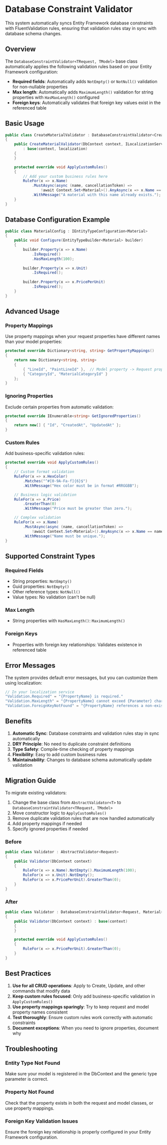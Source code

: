 # Database Constraint Validator

This system automatically syncs Entity Framework database constraints with FluentValidation rules, ensuring that validation rules stay in sync with database schema changes.

## Overview

The `DatabaseConstraintValidator<TRequest, TModel>` base class automatically applies the following validation rules based on your Entity Framework configuration:

- **Required fields**: Automatically adds `NotEmpty()` or `NotNull()` validation for non-nullable properties
- **Max length**: Automatically adds `MaximumLength()` validation for string properties with `HasMaxLength()` configured
- **Foreign keys**: Automatically validates that foreign key values exist in the referenced table

## Basic Usage

```csharp
public class CreateMaterialValidator : DatabaseConstraintValidator<CreateMaterialRequest, Material>
{
    public CreateMaterialValidator(DbContext context, ILocalizationService? localization = null) 
        : base(context, localization)
    {
    }

    protected override void ApplyCustomRules()
    {
        // Add your custom business rules here
        RuleFor(x => x.Name)
            .MustAsync(async (name, cancellationToken) =>
                !await Context.Set<Material>().AnyAsync(x => x.Name == name, cancellationToken))
            .WithMessage("A material with this name already exists.");
    }
}
```

## Database Configuration Example

```csharp
public class MaterialConfig : IEntityTypeConfiguration<Material>
{
    public void Configure(EntityTypeBuilder<Material> builder)
    {
        builder.Property(x => x.Name)
            .IsRequired()
            .HasMaxLength(100);
        
        builder.Property(x => x.Unit)
            .IsRequired();
        
        builder.Property(x => x.PricePerUnit)
            .IsRequired();
    }
}
```

## Advanced Usage

### Property Mappings

Use property mappings when your request properties have different names than your model properties:

```csharp
protected override Dictionary<string, string> GetPropertyMappings()
{
    return new Dictionary<string, string>
    {
        { "LineId", "PaintLineId" },  // Model property -> Request property
        { "CategoryId", "MaterialCategoryId" }
    };
}
```

### Ignoring Properties

Exclude certain properties from automatic validation:

```csharp
protected override IEnumerable<string> GetIgnoredProperties()
{
    return new[] { "Id", "CreatedAt", "UpdatedAt" };
}
```

### Custom Rules

Add business-specific validation rules:

```csharp
protected override void ApplyCustomRules()
{
    // Custom format validation
    RuleFor(x => x.HexColor)
        .Matches("^#[0-9A-Fa-f]{6}$")
        .WithMessage("Hex color must be in format #RRGGBB");

    // Business logic validation
    RuleFor(x => x.Price)
        .GreaterThan(0)
        .WithMessage("Price must be greater than zero.");

    // Complex validation
    RuleFor(x => x.Name)
        .MustAsync(async (name, cancellationToken) =>
            !await Context.Set<Material>().AnyAsync(x => x.Name == name, cancellationToken))
        .WithMessage("Name must be unique.");
}
```

## Supported Constraint Types

### Required Fields
- String properties: `NotEmpty()`
- Guid properties: `NotEmpty()`
- Other reference types: `NotNull()`
- Value types: No validation (can't be null)

### Max Length
- String properties with `HasMaxLength()`: `MaximumLength()`

### Foreign Keys
- Properties with foreign key relationships: Validates existence in referenced table

## Error Messages

The system provides default error messages, but you can customize them using localization:

```csharp
// In your localization service
"Validation.Required" = "{PropertyName} is required."
"Validation.MaxLength" = "{PropertyName} cannot exceed {Parameter} characters."
"Validation.ForeignKeyNotFound" = "{PropertyName} references a non-existent record."
```

## Benefits

1. **Automatic Sync**: Database constraints and validation rules stay in sync automatically
2. **DRY Principle**: No need to duplicate constraint definitions
3. **Type Safety**: Compile-time checking of property mappings
4. **Flexibility**: Easy to add custom business rules
5. **Maintainability**: Changes to database schema automatically update validation

## Migration Guide

To migrate existing validators:

1. Change the base class from `AbstractValidator<T>` to `DatabaseConstraintValidator<TRequest, TModel>`
2. Move constructor logic to `ApplyCustomRules()`
3. Remove duplicate validation rules that are now handled automatically
4. Add property mappings if needed
5. Specify ignored properties if needed

### Before
```csharp
public class Validator : AbstractValidator<Request>
{
    public Validator(DbContext context)
    {
        RuleFor(x => x.Name).NotEmpty().MaximumLength(100);
        RuleFor(x => x.Unit).NotEmpty();
        RuleFor(x => x.PricePerUnit).GreaterThan(0);
    }
}
```

### After
```csharp
public class Validator : DatabaseConstraintValidator<Request, Material>
{
    public Validator(DbContext context) : base(context)
    {
    }

    protected override void ApplyCustomRules()
    {
        RuleFor(x => x.PricePerUnit).GreaterThan(0);
    }
}
```

## Best Practices

1. **Use for all CRUD operations**: Apply to Create, Update, and other commands that modify data
2. **Keep custom rules focused**: Only add business-specific validation in `ApplyCustomRules()`
3. **Use property mappings sparingly**: Try to keep request and model property names consistent
4. **Test thoroughly**: Ensure custom rules work correctly with automatic constraints
5. **Document exceptions**: When you need to ignore properties, document why

## Troubleshooting

### Entity Type Not Found
Make sure your model is registered in the DbContext and the generic type parameter is correct.

### Property Not Found
Check that the property exists in both the request and model classes, or use property mappings.

### Foreign Key Validation Issues
Ensure the foreign key relationship is properly configured in your Entity Framework configuration. 